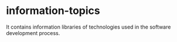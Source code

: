 # information-topics
It contains information libraries of technologies used in the software development process.
